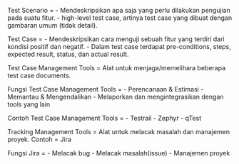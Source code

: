 Test Scenario = - Mendeskripsikan apa saja yang perlu dilakukan pengujian pada suatu fitur.
		- high-level test case, artinya test case yang dibuat dengan gambaran umum (tidak detail).

Test Case = - Mendeskripsikan cara menguji sebuah fitur yang terdiri dari kondisi positif dan negatif.
	    - Dalam test case terdapat pre-conditions, steps, expected result, status, dan actual result.

Test Case Management Tools = Alat untuk menjaga/memelihara beberapa test case documents.

Fungsi Test Case Management Tools = - Perencanaan & Estimasi
				    - Memantau & Mengendalikan
				    - Melaporkan dan mengintegrasikan dengan tools yang lain

Contoh Test Case Management Tools = - Testrail
				    - Zephyr
				    - qTest

Tracking Management Tools = Alat untuk melacak masalah dan manajemen proyek.
			    Contoh = Jira

Fungsi Jira = - Melacak bug
	      - Melacak masalah(issue)
	      - Manajemen proyek